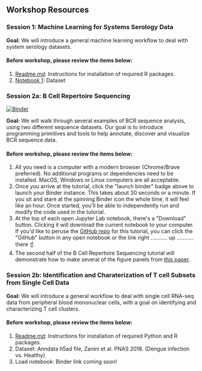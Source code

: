 ## Workshop Resources
### Session 1: Machine Learning for Systems Serology Data
**Goal:** We will introduce a general machine learning workflow to deal with system serology datasets.
#### Before workshop, please review the items below:
1. [Readme.md](SystemSerology_MachineLearning/README.md): Instructions for installation of required R packages.
2. [Notebook 1](https://github.com/cvisb/2020_systems-biology_workshop/blob/master/SystemSerology_MachineLearning/systemsSerology_part1.Rmd): Dataset
### Session 2a: B Cell Repertoire Sequencing
[![Binder](https://mybinder.org/badge_logo.svg)](https://mybinder.org/v2/gh/briney/cvisb_workshop_2020/master?urlpath=lab/tree/tutorial)  

**Goal:** We will walk through several examples of BCR sequence analysis, using two different sequence datasets. Our goal is to introduce programming primitives and tools to help annotate, discover and visualize BCR sequence data.
#### Before workshop, please review the items below:
1. All you need is a computer with a modern browser (Chrome/Brave preferred). No additional programs or dependencies need to be installed. MacOS, Windows or Linux computers are all acceptable.
2. Once you arrive at the tutorial, click the "launch binder" badge above to launch your Binder instance. This takes about 30 seconds or a minute. If you sit and stare at the spinning Binder icon the whole time, it will feel like an hour. Once started, you'll be able to independently run and modify the code used in the tutorial.
3. At the top of each open Jupyter Lab notebook, there's a "Download" button. Clicking it will download the current notebook to your computer. If you'd like to peruse the [GitHub repo](https://github.com/briney/cvisb_workshop_2020) for this tutorial, you can click the "GitHub" button in any open notebook or the link right ........... up ........... there :point_up:
4. The second half of the B Cell Repertoire Sequencing tutorial will demonstrate how to make several of the figure panels from [this paper](https://immunology.sciencemag.org/content/2/14/eaan6809.long).
### Session 2b: Identification and Charaterization of T cell Subsets from Single Cell Data
**Goal:** We will introduce a general workflow to deal with single cell RNA-seq data from peripheral blood mononuclear cells, with a goal on identifying and characterizing T cell clusters.
#### Before workshop, please review the items below:
1. [Readme.md](https://github.com/watronfire/CViSB_Workshop_TCells/blob/3a961cc3de6daaff4bded8b9130236da99bdcc17/README.md): Instructions for installation of required Python and R packages.
2. Dataset: Anndata h5ad file, Zanini et al. PNAS 2018. (Dengue infection vs. Healthy)
3. Load notebook: Binder link coming soon!
